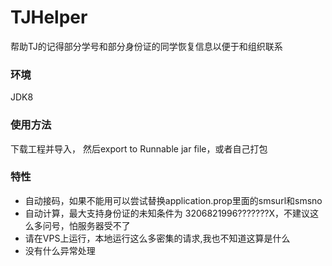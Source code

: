 # TJHelper
帮助TJ的记得部分学号和部分身份证的同学恢复信息以便于和组织联系

### 环境
JDK8

### 使用方法
下载工程并导入， 然后export to Runnable jar file，或者自己打包

### 特性
* 自动接码，如果不能用可以尝试替换application.prop里面的smsurl和smsno
* 自动计算，最大支持身份证的未知条件为 3206821996???????X，不建议这么多问号，怕服务器受不了
* 请在VPS上运行，本地运行这么多密集的请求,我也不知道这算是什么
* 没有什么异常处理
  
